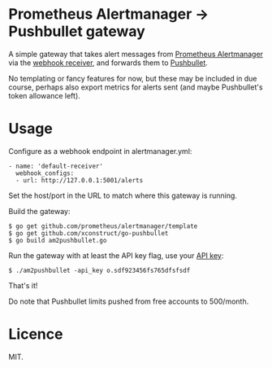 Prometheus Alertmanager -> Pushbullet gateway
=====

A simple gateway that takes alert messages from [Prometheus Alertmanager](https://prometheus.io/docs/alerting/alertmanager/)
via the [webhook receiver](https://prometheus.io/docs/alerting/configuration/#webhook_config),
and forwards them to [Pushbullet](http://pushbullet.com/).

No templating or fancy features for now, but these may be included in due course,
perhaps also export metrics for alerts sent (and maybe Pushbullet's token allowance
left).

Usage
===

Configure as a webhook endpoint in alertmanager.yml:

```
- name: 'default-receiver'
  webhook_configs:
  - url: http://127.0.0.1:5001/alerts
```

Set the host/port in the URL to match where this gateway is running.

Build the gateway:

```
$ go get github.com/prometheus/alertmanager/template
$ go get github.com/xconstruct/go-pushbullet
$ go build am2pushbullet.go
```

Run the gateway with at least the API key flag, use your [API key](https://www.pushbullet.com/#settings):

```
$ ./am2pushbullet -api_key o.sdf923456fs765dfsfsdf
```

That's it!

Do note that Pushbullet limits pushed from free accounts to 500/month.

Licence
===

MIT.

